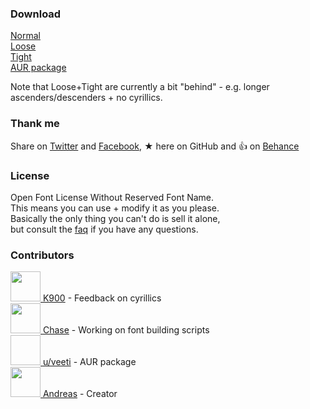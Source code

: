 <!--# Mono16 - Open Source Coding Fonts
[Download](#download)<br> 
[Thank me](#thanks)<br> 
[License](#license)<br> 
[Contributors](#team-members)<br> 
-->
### <a name="download"></a>Download
[Normal](https://github.com/andreaslarsen/mono16/blob/master/Mono16-Normal.ttf?raw=true)<br> [Loose](https://github.com/andreaslarsen/mono16/blob/master/Mono16-Loose.ttf?raw=true)<br> [Tight](https://github.com/andreaslarsen/mono16/blob/master/Mono16-Tight.ttf?raw=true)<br>
[AUR package](https://aur.archlinux.org/packages/ttf-mono16-git/)

Note that Loose+Tight are currently a bit "behind" - e.g. longer ascenders/descenders + no cyrillics.

### <a name="thanks"></a>Thank me 
Share on [Twitter](https://twitter.com/intent/tweet?text=Mono16+programming+fonts+by+%40andreaslarsendk+http%3A%2F%2Fandreaslarsen.github.io%2Fmono16%2F) and [Facebook](https://www.facebook.com/sharer/sharer.php?s=100&p[url]=https://andreaslarsen.github.io/mono16/), ★ here on GitHub and 👍 on [Behance](https://www.behance.net/gallery/25073801/Mono16-Free-Programming-Fonts) 

### <a name="license"></a>License
Open Font License Without Reserved Font Name.<br>
This means you can use + modify it as you please.<br>
Basically the only thing you can't do is sell it alone,<br>
but consult the [faq](http://scripts.sil.org/cms/scripts/page.php?item_id=OFL-FAQ_web) if you have any questions.

### <a name="team-members"></a>Contributors
<a href="https://github.com/K900"><img width="48px" src="https://avatars1.githubusercontent.com/u/386765?v=3&s=96" /> K900</a> - Feedback on cyrillics<br>
<a href="https://github.com/chase"><img width="48px" src="https://avatars1.githubusercontent.com/u/5411?v=3&s=96" /> Chase</a> - Working on font building scripts<br>
<a href="https://github.com/andreaslarsen"><img width="48px" height="48px" /> u/veeti</a> - AUR package<br>
<a href="https://github.com/andreaslarsen"><img width="48px" src="https://avatars1.githubusercontent.com/u/3859425?v=3&s=96" /> Andreas</a> - Creator<br>
